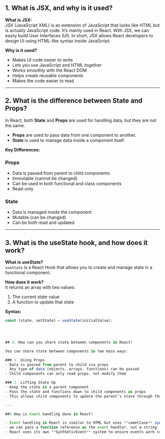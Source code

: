 ## 1. What is JSX, and why is it used?

**What is JSX:**  
JSX (JavaScript XML) is an extension of JavaScript that looks like HTML but is actually JavaScript code. It’s mainly used in React. With JSX, we can easily build User Interfaces (UI). In short, JSX allows React developers to design UI using HTML-like syntax inside JavaScript.  

**Why is it used?**
- Makes UI code easier to write  
- Lets you use JavaScript and HTML together  
- Works smoothly with the React DOM  
- Helps create reusable components  
- Makes the code easier to read  

---

## 2. What is the difference between State and Props?

In React, both **State** and **Props** are used for handling data, but they are not the same.  

- **Props** are used to pass data from one component to another.  
- **State** is used to manage data inside a component itself.  

**Key Differences:**

### Props
- Data is passed from parent to child components  
- Immutable (cannot be changed)  
- Can be used in both functional and class components  
- Read-only  

### State
- Data is managed inside the component  
- Mutable (can be changed)  
- Can be both read and updated  

---

## 3. What is the useState hook, and how does it work?

**What is useState?**  
`useState` is a React Hook that allows you to create and manage state in a functional component.  

**How does it work?**  
It returns an array with two values:  
1. The current state value  
2. A function to update that state  

**Syntax:**
```javascript
const [state, setState] = useState(initialValue);




## 4. How can you share state between components in React?

You can share state between components in two main ways:

### 1. Using Props
- Data is passed from parent to child via props  
- Any type of data (objects, arrays, functions) can be passed  
- Child components can only read props, not modify them  

### 2. Lifting State Up
- Keep the state in a parent component  
- Pass the state and functions down to child components as props  
- This allows child components to update the parent’s state through those functions  

---

##5 How is event handling done in React?

- Event handling in React is similar to HTML but uses **camelCase** syntax (e.g., `onClick` instead of `onclick`)  
- we can pass a function reference as the event handler, not a string  
- React uses its own **SyntheticEvent** system to ensure events work consistently across all browsers  


